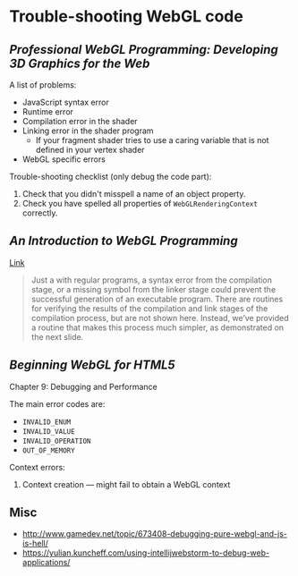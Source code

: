 # Trouble-shooting WebGL code

## *Professional WebGL Programming: Developing 3D Graphics for the Web*

A list of problems:

* JavaScript syntax error
* Runtime error
* Compilation error in the shader
* Linking error in the shader program
  * If your fragment shader tries to use a caring variable that is not defined in your vertex shader
* WebGL specific errors

Trouble-shooting checklist (only debug the code part):

1. Check that you didn't misspell a name of an object property.
2. Check you have spelled all properties of `WebGLRenderingContext` correctly.

## *An Introduction to WebGL Programming*

[Link](https://www.cs.unm.edu/~angel/SIGGRAPH14/Introduction%20to%20WebGL%20Programming.pdf)

> Just a with regular programs, a syntax error from the compilation stage, or a missing symbol from the linker stage could prevent the successful generation of an executable program. There are routines for verifying the results of the compilation and link stages of the compilation process, but are not shown here. Instead, we’ve provided a routine that makes this process much simpler, as demonstrated on the next slide.

## *Beginning WebGL for HTML5*

Chapter 9: Debugging and Performance

The main error codes are:

* `INVALID_ENUM`
* `INVALID_VALUE`
* `INVALID_OPERATION`
* `OUT_OF_MEMORY`

Context errors:

1. Context creation — might fail to obtain a WebGL context

## Misc

* http://www.gamedev.net/topic/673408-debugging-pure-webgl-and-js-is-hell/
* https://yulian.kuncheff.com/using-intellijwebstorm-to-debug-web-applications/
